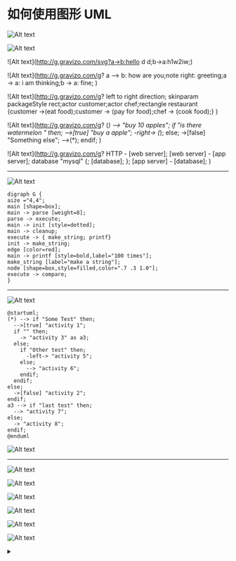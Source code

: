 



# 如何使用图形 UML





![Alt text](http://g.gravizo.com/g?a->b:hello;b->a:h1w2iw;)


![Alt text](http://g.gravizo.com/svg?a->b:hello;b->a:h1w2iw;)

![Alt text](http://g.gravizo.com/svg?a->b:hello d d;b->a:h1w2iw;)



![Alt text](http://g.gravizo.com/g?    a --> b: how are you;note right: greeting;a -> a: i am thinking;b -> a: fine;  )



![Alt text](http://g.gravizo.com/g? left to right direction; skinparam packageStyle rect;actor customer;actor chef;rectangle restaurant {customer ->(eat food);customer -> (pay for food);chef -> (cook food);}  )




![Alt text](http://g.gravizo.com/g?  (*) --> "buy 10 apples"; if "is there watermelon " then; -->[true] "buy a apple"; -right-> (*); else; ->[false] "Something else"; -->(*); endif;  )


![Alt text](http://g.gravizo.com/g?  HTTP - [web server];  [web server] - [app server];  database "mysql" {;  [database];  }; [app server] - [database];   )

[^1]: sdsds
[^n]: sdsdsdsdss
[^7]: 5464646

[^6]: trtr dssd "sds"

------



![Alt text](https://g.gravizo.com/svg?digraph%20G%20%7B%0Aaize%20%3D%224%2C4%22%3B%0Amain%20%5Bshape%3Dbox%5D%3B%0Amain%20-%3E%20parse%20%5Bweight%3D8%5D%3B%0Aparse%20-%3E%20execute%3B%0Amain%20-%3E%20init%20%5Bstyle%3Ddotted%5D%3B%0Amain%20-%3E%20cleanup%3B%0Aexecute%20-%3E%20%7B%20make_string%3B%20printf%7D%0Ainit%20-%3E%20make_string%3B%0Aedge%20%5Bcolor%3Dred%5D%3B%0Amain%20-%3E%20printf%20%5Bstyle%3Dbold%2Clabel%3D%22100%20times%22%5D%3B%0Amake_string%20%5Blabel%3D%22make%20a%20string%22%5D%3B%0Anode%20%5Bshape%3Dbox%2Cstyle%3Dfilled%2Ccolor%3D%22.7%20.3%201.0%22%5D%3B%0Aexecute%20-%3E%20compare%3B%0A%7D )


    digraph G {
    aize ="4,4";
    main [shape=box];
    main -> parse [weight=8];
    parse -> execute;
    main -> init [style=dotted];
    main -> cleanup;
    execute -> { make_string; printf}
    init -> make_string;
    edge [color=red];
    main -> printf [style=bold,label="100 times"];
    make_string [label="make a string"];
    node [shape=box,style=filled,color=".7 .3 1.0"];
    execute -> compare;
    }

------

![Alt text](https://g.gravizo.com/svg?%40startuml%3B%0A(*)%20--%3E%20if%20%22Some%20Test%22%20then%3B%0A%20%20--%3E%5Btrue%5D%20%22activity%201%22%3B%0A%20%20if%20%22%22%20then%3B%0A%20%20%20%20-%3E%20%22activity%203%22%20as%20a3%3B%0A%20%20else%3B%0A%20%20%20%20if%20%22Other%20test%22%20then%3B%0A%20%20%20%20%20%20-left-%3E%20%22activity%205%22%3B%0A%20%20%20%20else%3B%0A%20%20%20%20%20%20--%3E%20%22activity%206%22%3B%0A%20%20%20%20endif%3B%0A%20%20endif%3B%20%20%20%20%0Aelse%3B%20%20%20%20%0A%20%20-%3E%5Bfalse%5D%20%22activity%202%22%3B%20%20%20%20%0Aendif%3B%20%20%20%20%0Aa3%20--%3E%20if%20%22last%20test%22%20then%3B%0A%20%20--%3E%20%22activity%207%22%3B%0Aelse%3B%0A%20%20-%3E%20%22activity%208%22%3B%0Aendif%3B%20%20%20%20%0A%40enduml%20)


    @startuml;
    (*) --> if "Some Test" then;
      -->[true] "activity 1";
      if "" then;
        -> "activity 3" as a3;
      else;
        if "Other test" then;
          -left-> "activity 5";
        else;
          --> "activity 6";
        endif;
      endif;    
    else;    
      ->[false] "activity 2";    
    endif;    
    a3 --> if "last test" then;
      --> "activity 7";
    else;
      -> "activity 8";
    endif;    
    @enduml 

![Alt text](http://www.gravizo.com/img/1x1.png#)

------

![Alt text](https://g.gravizo.com/source/svg/thiisthemark5?https://raw.githubusercontent.com/testwind-cn/dpw/master/data.uml )


![Alt text](https://g.gravizo.com/source/svg/thiisthemark2?https://raw.githubusercontent.com/testwind-cn/dpw/master/data.uml )

![Alt text](https://g.gravizo.com/source/svg/thiisthemark3?https://raw.githubusercontent.com/testwind-cn/dpw/master/data.uml )

![Alt text](https://g.gravizo.com/source/svg/thiisthemark4?https://raw.githubusercontent.com/testwind-cn/dpw/master/data.uml )

![Alt text](https://g.gravizo.com/source/svg/thiisthemark6?https%3A%2F%2Fraw.githubusercontent.com%2Ftestwind-cn%2Fdpw%2Fmaster/README.md )


![Alt text](https://g.gravizo.com/source/svg/thiisthemark16?https%3A%2F%2Fraw.githubusercontent.com%2Ftestwind-cn%2Fdpw%2Fmaster/README.md  )


<details> 
<summary></summary>
https://g.gravizo.com/source/svg/thiisthemark6?https://raw.githubusercontent.com/testwind-cn/dpw/master/README.md 
    thiisthemark6
     @startuml
    class Dummy {
    - private field1
    # protected field2
     + public field3
    ~ package method1()
    - private method37()
    # protected method4()
    + public method2()
    }
    @enduml
    thiisthemark6
    
    
  thiisthemark16
     left to right direction; 
     skinparam packageStyle rect;
     actor customer;actor chef;
     rectangle restaurant {customer ->(eat food);
     customer -> (pay for food);
     chef -> (cook food);}  
     
 thiisthemark16
 
</details>








